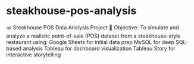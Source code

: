 # steakhouse-pos-analysis
📊 Steakhouse POS Data Analysis Project 🎯 Objective: To simulate and analyze a realistic point-of-sale (POS) dataset from a steakhouse-style restaurant using:  Google Sheets for initial data prep  MySQL for deep SQL-based analysis  Tableau for dashboard visualization  Tableau Story for interactive storytelling
